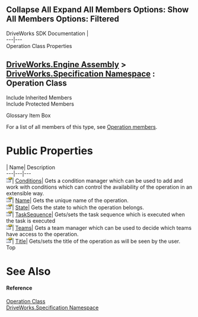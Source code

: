Collapse All Expand All Members Options: Show All  Members Options: Filtered   
---  
DriveWorks SDK Documentation  |   
---|---  
Operation Class Properties   
  
[DriveWorks.Engine Assembly](topic2156.md) > [DriveWorks.Specification Namespace](topic10764.md) : Operation Class  
---  
  
Include Inherited Members    
Include Protected Members    


Glossary Item Box

For a list of all members of this type, see [Operation members](topic11069.md).

# Public Properties

| Name| Description  
---|---|---  
![Public Property](dotnetimages/publicProperty.gif)| [Conditions](topic11075.md)| Gets a condition manager which can be used to add and work with conditions which can control the availability of the operation in an extensible way.   
![Public Property](dotnetimages/publicProperty.gif)| [Name](topic11076.md)| Gets the unique name of the operation.   
![Public Property](dotnetimages/publicProperty.gif)| [State](topic11077.md)| Gets the state to which the operation belongs.   
![Public Property](dotnetimages/publicProperty.gif)| [TaskSequence](topic11078.md)| Gets/sets the task sequence which is executed when the task is executed   
![Public Property](dotnetimages/publicProperty.gif)| [Teams](topic11079.md)| Gets a team manager which can be used to decide which teams have access to the operation.   
![Public Property](dotnetimages/publicProperty.gif)| [Title](topic11080.md)| Gets/sets the title of the operation as will be seen by the user.   
Top

# See Also

#### Reference

[Operation Class](topic11068.md)   
[DriveWorks.Specification Namespace](topic10764.md)


